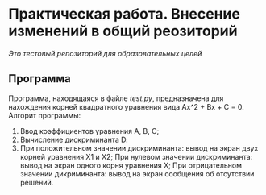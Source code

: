# Практическая работа. Внесение изменений в общий реозиторий

*Это тестовый репозиторий для образовательных целей*

## Программа
Программа, находящаяся в файле *test.py*, предназначена для нахождения корней квадратного уравнения вида Ax^2 + Bx + C = 0.
Алгорит программы:
1. Ввод коэффициентов уравнения A, B, C;
2. Вычисление дискриминанта D.
3. При положительном значении дискриминанта: вывод на экран двух корней уравнения X1 и X2; При нулевом значении дискриминанта: вывод на экран одного корня уравнения X; При отрицательном значении дикриминанта: вывод на экран сообщения об отсутствии решений.

